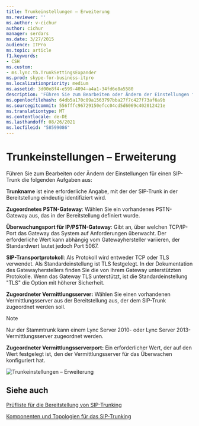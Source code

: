 ```yaml
---
title: Trunkeinstellungen – Erweiterung
ms.reviewer: ''
ms.author: v-cichur
author: cichur
manager: serdars
ms.date: 3/27/2015
audience: ITPro
ms.topic: article
f1.keywords:
- CSH
ms.custom:
- ms.lync.tb.TrunkSettingsExpander
ms.prod: skype-for-business-itpro
ms.localizationpriority: medium
ms.assetid: 3d00e8f4-e599-4094-a4a1-34fd6e8a5580
description: 'Führen Sie zum Bearbeiten oder Ändern der Einstellungen für einen SIP-Trunk die folgenden Aufgaben aus:'
ms.openlocfilehash: 64db5a170c09a1563797bba27f7c427f73af6a9b
ms.sourcegitcommit: 556fffc96729150efcc04cd5d6069c402012421e
ms.translationtype: MT
ms.contentlocale: de-DE
ms.lasthandoff: 08/26/2021
ms.locfileid: "58599086"
---
```

# <a name="trunk-settings-expander"></a>Trunkeinstellungen – Erweiterung

Führen Sie zum Bearbeiten oder Ändern der Einstellungen für einen SIP-Trunk die folgenden Aufgaben aus:

 **Trunkname** ist eine erforderliche Angabe, mit der der SIP-Trunk in der Bereitstellung eindeutig identifiziert wird.

 **Zugeordnetes PSTN-Gateway**: Wählen Sie ein vorhandenes PSTN-Gateway aus, das in der Bereitstellung definiert wurde.

 **Überwachungsport für IP/PSTN-Gateway**: Gibt an, über welchen TCP/IP-Port das Gateway das System auf Anforderungen überwacht. Der erforderliche Wert kann abhängig vom Gatewayhersteller variieren, der Standardwert lautet jedoch Port 5067.

 **SIP-Transportprotokoll**: Als Protokoll wird entweder TCP oder TLS verwendet. Als Standardeinstellung ist TLS festgelegt. In der Dokumentation des Gatewayherstellers finden Sie die von Ihrem Gateway unterstützten Protokolle. Wenn das Gateway TLS unterstützt, ist die Standardeinstellung "TLS" die Option mit höherer Sicherheit.

 **Zugeordneter Vermittlungsserver:** Wählen Sie einen vorhandenen Vermittlungsserver aus der Bereitstellung aus, der dem SIP-Trunk zugeordnet werden soll.

> [!NOTE]
> Nur der Stammtrunk kann einem Lync Server 2010- oder Lync Server 2013-Vermittlungsserver zugeordnet werden.

 **Zugeordneter Vermittlungsserverport:** Ein erforderlicher Wert, der auf den Wert festgelegt ist, den der Vermittlungsserver für das Überwachen konfiguriert hat.

![Trunkeinstellungen – Erweiterung](../../media/Trunk_Settings_Expander.jpg)

## <a name="see-also"></a>Siehe auch

[Prüfliste für die Bereitstellung von SIP-Trunking](/previous-versions/office/lync-server-2013/lync-server-2013-sip-trunk-deployment-checklist)

[Komponenten und Topologien für das SIP-Trunking](/previous-versions/office/lync-server-2013/lync-server-2013-components-and-topologies-for-sip-trunking)